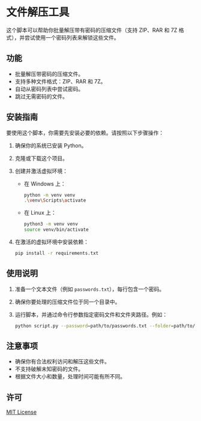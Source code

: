 
# 文件解压工具

这个脚本可以帮助你批量解压带有密码的压缩文件（支持 ZIP、RAR 和 7Z 格式），并尝试使用一个密码列表来解锁这些文件。

## 功能

- 批量解压带密码的压缩文件。
- 支持多种文件格式：ZIP、RAR 和 7Z。
- 自动从密码列表中尝试密码。
- 跳过无需密码的文件。

## 安装指南

要使用这个脚本，你需要先安装必要的依赖。请按照以下步骤操作：

1. 确保你的系统已安装 Python。
2. 克隆或下载这个项目。
3. 创建并激活虚拟环境：
   
   - 在 Windows 上：
     ```bash
     python -m venv venv
     .\venv\Scripts\activate
     ```

   - 在 Linux 上：
     ```bash
     python3 -m venv venv
     source venv/bin/activate
     ```

4. 在激活的虚拟环境中安装依赖：
   ```bash
   pip install -r requirements.txt
   ```

## 使用说明

1. 准备一个文本文件（例如 `passwords.txt`），每行包含一个密码。
2. 确保你要处理的压缩文件位于同一个目录中。
3. 运行脚本，并通过命令行参数指定密码文件和文件夹路径。例如：

   ```bash
   python script.py --password=path/to/passwords.txt --folder=path/to/your/files
   ```

## 注意事项

- 确保你有合法权利访问和解压这些文件。
- 不支持破解未知密码的文件。
- 根据文件大小和数量，处理时间可能有所不同。

## 许可

[MIT License](LICENSE)
